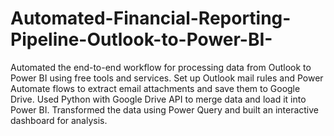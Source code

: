 # Automated-Financial-Reporting-Pipeline-Outlook-to-Power-BI-

Automated the end-to-end workflow for processing data from Outlook to Power BI using free tools and services. Set up Outlook mail rules and Power Automate flows to extract email attachments and save them to Google Drive. Used Python with Google Drive API to merge data and load it into Power BI. Transformed the data using Power Query and built an interactive dashboard for analysis.

